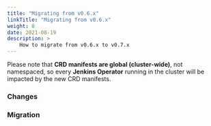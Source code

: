 ```yaml
---
title: "Migrating from v0.6.x"
linkTitle: "Migrating from v0.6.x"
weight: 8
date: 2021-08-19
description: >
    How to migrate from v0.6.x to v0.7.x
---
```


Please note that **CRD manifests are global (cluster-wide)**, not namespaced, so every **Jenkins Operator** running in
the cluster will be impacted by the new CRD manifests. 

### Changes


### Migration
